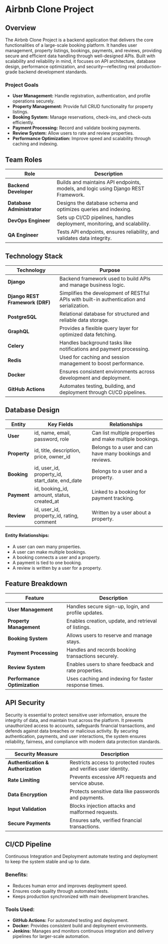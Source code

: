 # Airbnb Clone Project

## Overview

The Airbnb Clone Project is a backend application that delivers the core functionalities of a large-scale booking platform. It handles user management, property listings, bookings, payments, and reviews, providing secure and efficient data handling through well-designed APIs. Built with scalability and reliability in mind, it focuses on API architecture, database design, performance optimization, and security—reflecting real production-grade backend development standards.

### Project Goals

- **User Management:** Handle registration, authentication, and profile operations securely.
- **Property Management:** Provide full CRUD functionality for property listings.
- **Booking System:** Manage reservations, check-ins, and check-outs efficiently.
- **Payment Processing:** Record and validate booking payments.
- **Review System:** Allow users to rate and review properties.
- **Performance Optimization:** Improve speed and scalability through caching and indexing.

## Team Roles

| Role                       | Description                                                                        |
| -------------------------- | ---------------------------------------------------------------------------------- |
| **Backend Developer**      | Builds and maintains API endpoints, models, and logic using Django REST Framework. |
| **Database Administrator** | Designs the database schema and optimizes queries and indexing.                    |
| **DevOps Engineer**        | Sets up CI/CD pipelines, handles deployment, monitoring, and scalability.          |
| **QA Engineer**            | Tests API endpoints, ensures reliability, and validates data integrity.            |

## Technology Stack

| Technology                      | Purpose                                                                                    |
| ------------------------------- | ------------------------------------------------------------------------------------------ |
| **Django**                      | Backend framework used to build APIs and manage business logic.                            |
| **Django REST Framework (DRF)** | Simplifies the development of RESTful APIs with built-in authentication and serialization. |
| **PostgreSQL**                  | Relational database for structured and reliable data storage.                              |
| **GraphQL**                     | Provides a flexible query layer for optimized data fetching.                               |
| **Celery**                      | Handles background tasks like notifications and payment processing.                        |
| **Redis**                       | Used for caching and session management to boost performance.                              |
| **Docker**                      | Ensures consistent environments across development and deployment.                         |
| **GitHub Actions**              | Automates testing, building, and deployment through CI/CD pipelines.                       |

## Database Design

| Entity       | Key Fields                                     | Relationships                                             |
| ------------ | ---------------------------------------------- | --------------------------------------------------------- |
| **User**     | id, name, email, password, role                | Can list multiple properties and make multiple bookings.  |
| **Property** | id, title, description, price, owner_id        | Belongs to a user and can have many bookings and reviews. |
| **Booking**  | id, user_id, property_id, start_date, end_date | Belongs to a user and a property.                         |
| **Payment**  | id, booking_id, amount, status, created_at     | Linked to a booking for payment tracking.                 |
| **Review**   | id, user_id, property_id, rating, comment      | Written by a user about a property.                       |

#### Entity Relationships:

- A user can own many properties.
- A user can make multiple bookings.
- A booking connects a user and a property.
- A payment is tied to one booking.
- A review is written by a user for a property.

## Feature Breakdown

| Feature                      | Description                                          |
| ---------------------------- | ---------------------------------------------------- |
| **User Management**          | Handles secure sign-up, login, and profile updates.  |
| **Property Management**      | Enables creation, update, and retrieval of listings. |
| **Booking System**           | Allows users to reserve and manage stays.            |
| **Payment Processing**       | Handles and records booking transactions securely.   |
| **Review System**            | Enables users to share feedback and rate properties. |
| **Performance Optimization** | Uses caching and indexing for faster response times. |


## API Security

Security is essential to protect sensitive user information, ensure the integrity of data, and maintain trust across the platform. It prevents unauthorized access to accounts, safeguards financial transactions, and defends against data breaches or malicious activity. By securing authentication, payments, and user interactions, the system ensures reliability, fairness, and compliance with modern data protection standards.

| Security Measure                   | Description                                                      |
| ---------------------------------- | ---------------------------------------------------------------- |
| **Authentication & Authorization** | Restricts access to protected routes and verifies user identity. |
| **Rate Limiting**                  | Prevents excessive API requests and service abuse.               |
| **Data Encryption**                | Protects sensitive data like passwords and payments.             |
| **Input Validation**               | Blocks injection attacks and malformed requests.                 |
| **Secure Payments**                | Ensures safe, verified financial transactions.                   |

## CI/CD Pipeline

Continuous Integration and Deployment automate testing and deployment to keep the system stable and up to date.

### Benefits:

- Reduces human error and improves deployment speed.
- Ensures code quality through automated tests.
- Keeps production synchronized with main development branches.

### Tools Used:

- **GitHub Actions:** For automated testing and deployment.
- **Docker:** Provides consistent build and deployment environments.
- **Jenkins:** Manages and monitors continuous integration and delivery pipelines for larger-scale automation.